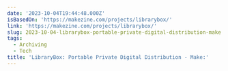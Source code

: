 ```yaml
---
date: '2023-10-04T19:44:48.000Z'
isBasedOn: 'https://makezine.com/projects/librarybox/'
link: 'https://makezine.com/projects/librarybox/'
slug: 2023-10-04-librarybox-portable-private-digital-distribution-make
tags:
  - Archiving
  - Tech
title: 'LibraryBox: Portable Private Digital Distribution - Make:'
---
```


